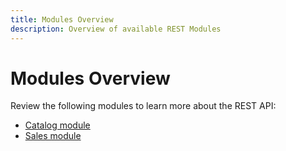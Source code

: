```yaml
---
title: Modules Overview
description: Overview of available REST Modules
---
```


# Modules Overview

Review the following modules to learn more about the REST API:

- [Catalog module](./catalog/)
- [Sales module](./sales/)
